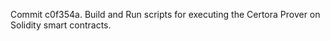 Commit c0f354a.                    Build and Run scripts for executing the Certora Prover on Solidity smart contracts.